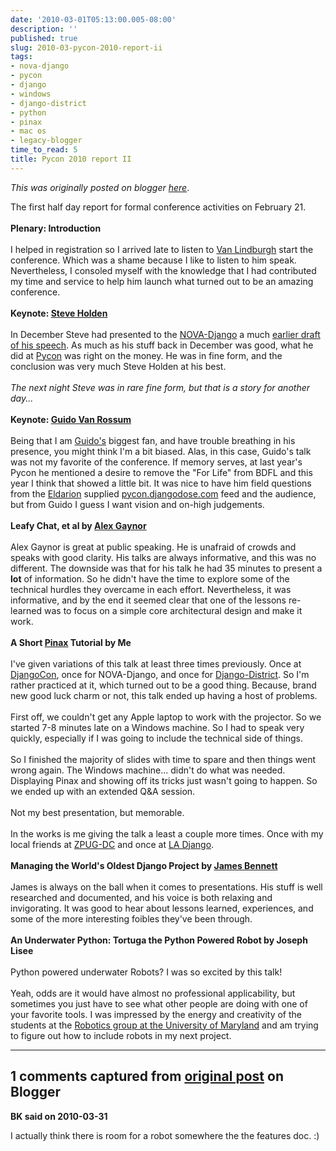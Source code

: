 ```yaml
---
date: '2010-03-01T05:13:00.005-08:00'
description: ''
published: true
slug: 2010-03-pycon-2010-report-ii
tags:
- nova-django
- pycon
- django
- windows
- django-district
- python
- pinax
- mac os
- legacy-blogger
time_to_read: 5
title: Pycon 2010 report II
---
```


*This was originally posted on blogger [here](https://pydanny.blogspot.com/2010/03/pycon-2010-report-ii.html)*.

<div>The first half day report for formal conference activities on February 21.</div><div><br /></div><div><b>Plenary: Introduction</b></div><div><br /></div><div>I helped in registration so I arrived late to listen to <a href="http://www.haynesandboone.com/van_lindberg/">Van Lindburgh</a> start the conference. Which was a shame because I like to listen to him speak. Nevertheless, I consoled myself with the knowledge that I had contributed my time and service to help him launch what turned out to be an amazing conference.</div><div><br /></div><div><b>Keynote: <a href="http://holdenweb.com/">Steve Holden</a></b></div><div><br /></div><div>In December Steve had presented to the <a href="http://www.meetup.com/NOVA-Django">NOVA-Django</a> a much <a href="http://www.meetup.com/NOVA-Django/calendar/11979823/?from=list&amp;offset=0">earlier draft of his speech</a>. As much as his stuff back in December was good, what he did at <a href="http://us.pycon.org/">Pycon</a> was right on the money. He was in fine form, and the conclusion was very much Steve Holden at his best.</div><div><br /></div><div><i>The next night Steve was in rare fine form, but that is a story for another day...</i></div><div><br /></div><div><b>Keynote: <a href="http://www.python.org/~guido/">Guido Van Rossum</a></b></div><div><br /></div><div>Being that I am <a href="http://www.python.org/~guido/">Guido's</a> biggest fan, and have trouble breathing in his presence, you might think I'm a bit biased. Alas, in this case, Guido's talk was not my favorite of the conference. If memory serves, at last year's Pycon he mentioned a desire to remove the "For Life" from BDFL and this year I think that showed a little bit. It was nice to have him field questions from the <a href="http://eldarion.com/">Eldarion</a> supplied <a href="http://pycon.djangodose.com/">pycon.djangodose.com</a> feed and the audience, but from Guido I guess I want vision and on-high judgements.</div><div><br /></div><div><b>Leafy Chat, et al by <a href="http://alexgaynor.net/">Alex Gaynor</a></b></div><div><br /></div><div>Alex Gaynor is great at public speaking. He is unafraid of crowds and speaks with good clarity. His talks are always informative, and this was no different. The downside was that for his talk he had 35 minutes to present a <b>lot</b> of information. So he didn't have the time to explore some of the technical hurdles they overcame in each effort. Nevertheless, it was informative, and by the end it seemed clear that one of the lessons re-learned was to focus on a simple core architectural design and make it work.</div><div><br /></div><div><b>A Short <a href="http://pinaxproject.com/">Pinax</a> Tutorial by Me</b></div><div><br /></div><div>I've given variations of this talk at least three times previously. Once at <a href="http://www.djangocon.org/">DjangoCon</a>, once for NOVA-Django, and once for <a href="http://www.meetup.com/django-district/">Django-District</a>. So I'm rather practiced at it, which turned out to be a good thing. Because, brand new good luck charm or not, this talk ended up having a host of problems.</div><div><br /></div><div>First off, we couldn't get any Apple laptop to work with the projector. So we started 7-8 minutes late on a Windows machine. So I had to speak very quickly, especially if I was going to include the technical side of things. </div><div><br /></div><div>So I finished the majority of slides with time to spare and then things went wrong again. The Windows machine... didn't do what was needed. Displaying Pinax and showing off its tricks just wasn't going to happen. So we ended up with an extended Q&amp;A session.</div><div><br /></div><div>Not my best presentation, but memorable. </div><div><br /></div><div>In the works is me giving the talk a least a couple more times. Once with my local friends at <a href="http://www.zpug.org/">ZPUG-DC</a> and once at <a href="http://www.meetup.com/ladjango/">LA Django</a>.</div><div><br /></div><div><b>Managing the World's Oldest Django Project by <a href="http://b-list.org/">James Bennett</a></b></div><div><br /></div><div>James is always on the ball when it comes to presentations. His stuff is well researched and documented, and his voice is both relaxing and invigorating. It was good to hear about lessons learned, experiences, and some of the more interesting foibles they've been through. </div><div><br /></div><div><b>An Underwater Python: Tortuga the Python Powered Robot by Joseph Lisee</b></div><div><br /></div><div>Python powered underwater Robots? I was so excited by this talk! </div><div><br /></div><div>Yeah, odds are it would have almost no professional applicability, but sometimes you just have to see what other people are doing with one of your favorite tools. I was impressed by the energy and creativity of the students at the <a href="http://ram.umd.edu/">Robotics group at the University of Maryland</a> and am trying to figure out how to include robots in my next project. </div>

---

## 1 comments captured from [original post](https://pydanny.blogspot.com/2010/03/pycon-2010-report-ii.html) on Blogger

**BK said on 2010-03-31**

I actually think there is room for a robot somewhere the the features doc. :)

